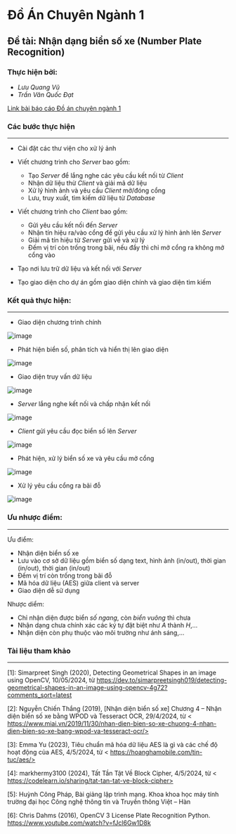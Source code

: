 # Đồ Án Chuyên Ngành 1
## Đề tài: Nhận dạng biển số xe (Number Plate Recognition)
### Thực hiện bởi: 
- *Lưu Quang Vũ*
- *Trần Văn Quốc Đạt*

[Link bài báo cáo Đồ án chuyên ngành 1](https://docs.google.com/document/d/1AHISBgSxSUhjXrb8DtjoLRXv2xVi0Q4H/edit?usp=sharing&ouid=106940902399053081489&rtpof=true&sd=true)
### Các bước thực hiện
--------------------
- Cài đặt các thư viện cho xử lý ảnh
- Viết chương trình cho *Server* bao gồm:
  - Tạo *Server* để lắng nghe các yêu cầu kết nối từ *Client*
  - Nhận dữ liệu thừ *Client* và giải mã dữ liệu
  - Xử lý hình ảnh và yêu cầu *Client* mở/đóng cổng
  - Lưu, truy xuất, tìm kiếm dữ liệu từ *Database*
    
- Viết chương trình cho *Client* bao gồm:
  - Gửi yêu cầu kết nối đến *Server*
  - Nhận tín hiệu ra/vào cổng để gửi yêu cầu xử lý hình ảnh lên *Server*
  - Giải mã tín hiệu từ *Server* gửi về và xử lý
  - Đếm vị trí còn trống trong bãi, nếu đầy thì chỉ mở cổng ra không mở cổng vào
- Tạo nơi lưu trữ dữ liệu và kết nối với *Server*
- Tạo giao diện cho dự án gồm giao diện chính và giao diện tìm kiếm

### Kết quả thực hiện: 
--------------------


- Giao diện chương trình chính

![image](https://github.com/user-attachments/assets/1cb9e70c-9294-4624-adc5-f1c2c8898cdf)

- Phát hiện biển số, phân tích và hiển thị lên giao diện

![image](https://github.com/user-attachments/assets/867587db-56d2-459d-ac96-cdbf678af4af)

- Giao diện truy vấn dữ liệu

![image](https://github.com/user-attachments/assets/872c7e8e-dcf0-4b71-9208-9cd5d5eeb4c7)

- *Server* lắng nghe kết nối và chấp nhận kết nối

![image](https://github.com/user-attachments/assets/3d490f6e-941d-42fd-bb1f-7c8d2168fb5d)

- *Client* gửi yêu cầu đọc biển số lên *Server*

![image](https://github.com/user-attachments/assets/72c58830-d715-4ade-8a61-e2e0c5886b55)

- Phát hiện, xử lý biển số xe và yêu cầu mở cổng

![image](https://github.com/user-attachments/assets/f48aff0f-f5fe-4263-b860-1f86af2d8713)

- Xử lý yêu cầu cổng ra bãi đỗ

![image](https://github.com/user-attachments/assets/8923bbef-45ee-474a-9146-05c73e6ad149)

### Ưu nhược điểm:
--------------------
Ưu điểm:
- Nhận diện biển số xe
- Lưu vào cơ sở dữ liệu gồm biển số dạng text, hình ảnh (in/out), thời gian (in/out), thời gian (in/out)
- Đếm vị trí còn trống trong bãi đỗ
- Mã hóa dữ liệu (AES) giữa client và server
- Giao diện dễ sử dụng

Nhược diểm:
- Chỉ nhận diện được biển *số ngang*, còn *biển vuông* thì chưa
- Nhận dạng chưa chính xác các ký tự đặt biệt như *A* thành *H*,...
- Nhận diện còn phụ thuộc vào môi trường như ánh sáng,...

### Tài liệu tham khảo
---------------
[1]:  Simarpreet Singh (2020), Detecting Geometrical Shapes in an image using OpenCV, 10/05/2024, từ <https://dev.to/simarpreetsingh019/detecting-geometrical-shapes-in-an-image-using-opencv-4g72?comments_sort=latest>

[2]:  Nguyễn Chiến Thắng (2019), [Nhận diện biển số xe] Chương 4 – Nhận diện biển số xe bằng WPOD và Tesseract OCR, 29/4/2024, từ < https://www.miai.vn/2019/11/30/nhan-dien-bien-so-xe-chuong-4-nhan-dien-bien-so-xe-bang-wpod-va-tesseract-ocr/>

[3]: Emma Yu (2023), Tiêu chuẩn mã hóa dữ liệu AES là gì và các chế độ hoạt động của AES, 4/5/2024, từ < https://hoanghamobile.com/tin-tuc/aes/>

[4]: markhermy3100 (2024), Tất Tần Tật Về Block Cipher, 4/5/2024, từ < https://codelearn.io/sharing/tat-tan-tat-ve-block-cipher>

[5]:  Huỳnh Công Pháp, Bài giảng lập trình mạng. Khoa khoa học máy tính trường đại học Công nghệ thông tin và Truyền thông Việt – Hàn

[6]: Chris Dahms (2016), OpenCV 3 License Plate Recognition Python. <https://www.youtube.com/watch?v=fJcl6Gw1D8k>

